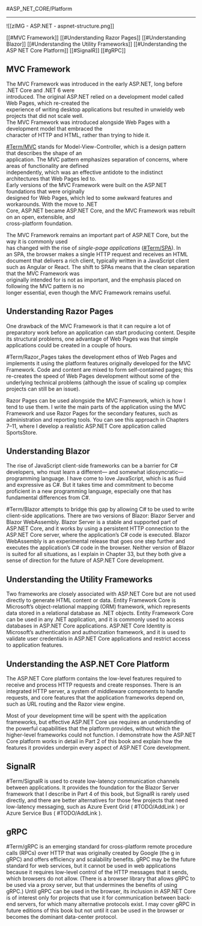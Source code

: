 #ASP_NET_CORE/Platform 

---

![[zIMG - ASP.NET - aspnet-structure.png]]

[[#MVC Framework]]
[[#Understanding Razor Pages]]
[[#Understanding Blazor]]
[[#Understanding the Utility Frameworks]]
[[#Understanding the ASP NET Core Platform]]
[[#SignalR]]
[[#gRPC]]

## MVC Framework

The MVC Framework was introduced in the early ASP.NET, long before .NET Core and .NET 6 were  
introduced. The original ASP.NET relied on a development model called Web Pages, which re-created the  
experience of writing desktop applications but resulted in unwieldy web projects that did not scale well.  
The MVC Framework was introduced alongside Web Pages with a development model that embraced the  
character of HTTP and HTML, rather than trying to hide it.

[#Term/MVC](app://obsidian.md/index.html#Term/MVC) stands for Model-View-Controller, which is a design pattern that describes the shape of an  
application. The MVC pattern emphasizes separation of concerns, where areas of functionality are defined  
independently, which was an effective antidote to the indistinct architectures that Web Pages led to.  
Early versions of the MVC Framework were built on the ASP.NET foundations that were originally  
designed for Web Pages, which led to some awkward features and workarounds. With the move to .NET  
Core, ASP.NET became ASP.NET Core, and the MVC Framework was rebuilt on an open, extensible, and  
cross-platform foundation.

The MVC Framework remains an important part of ASP.NET Core, but the way it is commonly used  
has changed with the rise of _single-page applications_ ([#Term/SPA](app://obsidian.md/index.html#Term/SPA)). In an SPA, 
the browser makes a single HTTP  request and receives an HTML document that delivers a rich client, typically written 
in a JavaScript client  such as Angular or React. The shift to SPAs means that the clean separation that the MVC Framework was  
originally intended for is not as important, and the emphasis placed on following the MVC pattern is no  
longer essential, even though the MVC Framework remains useful.

## Understanding Razor Pages

One drawback of the MVC Framework is that it can require a lot of preparatory work before an application
can start producing content. Despite its structural problems, one advantage of Web Pages was that simple
applications could be created in a couple of hours.

#Term/Razor_Pages takes the development ethos of Web Pages and implements it using the platform features
originally developed for the MVC Framework. Code and content are mixed to form self-contained pages;
this re-creates the speed of Web Pages development without some of the underlying technical problems
(although the issue of scaling up complex projects can still be an issue).

Razor Pages can be used alongside the MVC Framework, which is how I tend to use them. I write the
main parts of the application using the MVC Framework and use Razor Pages for the secondary features,
such as administration and reporting tools. You can see this approach in Chapters 7–11, where I develop a
realistic ASP.NET Core application called SportsStore.

## Understanding Blazor

The rise of JavaScript client-side frameworks can be a barrier for C# developers, who must learn a different—
and somewhat idiosyncratic—programming language. I have come to love JavaScript, which is as fluid and
expressive as C#. But it takes time and commitment to become proficient in a new programming language,
especially one that has fundamental differences from C#.

#Term/Blazor attempts to bridge this gap by allowing C# to be used to write client-side applications. There are
two versions of Blazor: Blazor Server and Blazor WebAssembly. Blazor Server is a stable and supported part
of ASP.NET Core, and it works by using a persistent HTTP connection to the ASP.NET Core server, where the
application’s C# code is executed. Blazor WebAssembly is an experimental release that goes one step further
and executes the application’s C# code in the browser. Neither version of Blazor is suited for all situations, as
I explain in Chapter 33, but they both give a sense of direction for the future of ASP.NET Core development.

## Understanding the Utility Frameworks

Two frameworks are closely associated with ASP.NET Core but are not used directly to generate HTML
content or data. Entity Framework Core is Microsoft’s object-relational mapping (ORM) framework, which
represents data stored in a relational database as .NET objects. Entity Framework Core can be used in any
.NET application, and it is commonly used to access databases in ASP.NET Core applications.
ASP.NET Core Identity is Microsoft’s authentication and authorization framework, and it is used to
validate user credentials in ASP.NET Core applications and restrict access to application features.

## Understanding the ASP.NET Core Platform

The ASP.NET Core platform contains the low-level features required to receive and process HTTP requests
and create responses. There is an integrated HTTP server, a system of middleware components to handle
requests, and core features that the application frameworks depend on, such as URL routing and the Razor
view engine.

Most of your development time will be spent with the application frameworks, but effective ASP.NET
Core use requires an understanding of the powerful capabilities that the platform provides, without which
the higher-level frameworks could not function. I demonstrate how the ASP.NET Core platform works in
detail in Part 2 of this book and explain how the features it provides underpin every aspect of ASP.NET Core
development.

## SignalR

#Term/SignalR is used to create low-latency communication channels between applications. It provides the 
foundation for the Blazor Server framework that I describe in Part 4 of this book, but SignalR is rarely used
directly, and there are better alternatives for those few projects that need low-latency messaging, such as 
Azure Event Grid ( #TODO/AddLink  ) or Azure Service Bus ( #TODO/AddLink  ).

## gRPC

#Term/gRPC is an emerging standard for cross-platform remote procedure calls (RPCs) over HTTP that was
originally created by Google (the g in gRPC) and offers efficiency and scalability benefits. gRPC may be the
future standard for web services, but it cannot be used in web applications because it requires low-level
control of the HTTP messages that it sends, which browsers do not allow. (There is a browser library that
allows gRPC to be used via a proxy server, but that undermines the benefits of using gRPC.) Until gRPC
can be used in the browser, its inclusion in ASP.NET Core is of interest only for projects that use it for
communication between back-end servers, for which many alternative protocols exist. I may cover gRPC in
future editions of this book but not until it can be used in the browser or becomes the dominant data-center
protocol.